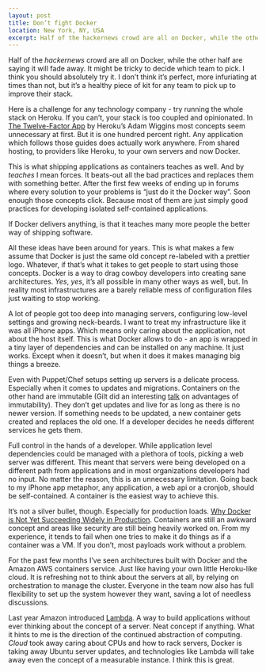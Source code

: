 ```yaml
---
layout: post
title: Don’t fight Docker
location: New York, NY, USA
excerpt: Half of the hackernews crowd are all on Docker, while the other half are saying it will fade away. It might be tricky to decide which team to pick. I think you should absolutely try it. I don’t think it’s perfect, more infuriating at times than not, but it’s a healthy piece of kit for any team to pick up to improve their stack.
---
```


Half of the *hackernews* crowd are all on Docker, while the other half are saying it will fade away. It might be tricky to decide which team to pick. I think you should absolutely try it. I don’t think it’s perfect, more infuriating at times than not, but it’s a healthy piece of kit for any team to pick up to improve their stack.

Here is a challenge for any technology company - try running the whole stack on Heroku. If you can’t, your stack is too coupled and opinionated. In [The Twelve-Factor App](http://12factor.net/) by Heroku’s Adam Wiggins most concepts seem unnecessary at first. But it is one hundred percent right. Any application which follows those guides does actually work anywhere. From shared hosting, to providers like Heroku, to your own servers and now Docker.

This is what shipping applications as containers teaches as well. And by *teaches* I mean forces. It beats-out all the bad practices and replaces them with something better. After the first few weeks of ending up in forums where every solution to your problems is “just do it the Docker way”. Soon enough those concepts click. Because most of them are just simply good practices for developing isolated self-contained applications.

If Docker delivers anything, is that it teaches many more people the better way of shipping software.

All these ideas have been around for years. This is what makes a few assume that Docker is just the same old concept re-labeled with a prettier logo. Whatever, if that’s what it takes to get people to start using those concepts. Docker is a way to drag cowboy developers into creating sane architectures. *Yes*, *yes*, it’s all possible in many other ways as well, but. In reality most infrastructures are a barely reliable mess of configuration files just waiting to stop working.

A lot of people got too deep into managing servers, configuring low-level settings and growing neck-beards. I want to treat my infrastructure like it was all iPhone apps. Which means only caring about the application, not about the host itself. This is what Docker allows to do - an app is wrapped in a tiny layer of dependencies and can be installed on any machine. It just works. Except when it doesn’t, but when it does it makes managing big things a breeze.

Even with Puppet/Chef setups setting up servers is a delicate process. Especially when it comes to updates and migrations. Containers on the other hand are immutable (Gilt did an interesting [talk](http://tech.gilt.com/2014/07/02/immutable-infrastructure-with-docker-and-ec2/) on advantages of immutability). They don’t get updates and live for as long as there is no newer version. If something needs to be updated, a new container gets created and replaces the old one. If a developer decides he needs different services he gets them.

Full control in the hands of a developer. While application level dependencies could be managed with a plethora of tools, picking a web server was different. This meant that servers were being developed on a different path from applications and in most organizations developers had no input. No matter the reason, this is an unnecessary limitation. Going back to my iPhone app metaphor, any application, a web api or a cronjob, should be self-contained. A container is the easiest way to achieve this.

It’s not a silver bullet, though. Especially for production loads. [Why Docker is Not Yet Succeeding Widely in Production](http://sirupsen.com/production-docker/). Containers are still an awkward concept and areas like security are still being heavily worked on. From my experience, it tends to fail when one tries to make it do things as if a container was a VM. If you don’t, most payloads work without a problem.

For the past few months I’ve seen architectures built with Docker and the Amazon AWS containers service. Just like having your own little Heroku-like cloud. It is refreshing not to think about the servers at all, by relying on orchestration to manage the cluster. Everyone in the team now also has full flexibility to set up the system however they want, saving a lot of needless discussions.

Last year Amazon introduced [Lambda](https://aws.amazon.com/lambda/). A way to build applications without ever thinking about the concept of a server. Neat concept if anything. What it hints to me is the direction of the continued abstraction of computing. *Cloud* took away caring about CPUs and how to rack servers, Docker is taking away Ubuntu server updates, and technologies like Lambda will take away even the concept of a measurable instance. I think this is great.
